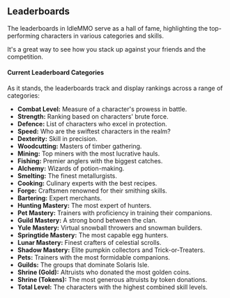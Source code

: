 ## Leaderboards

The leaderboards in IdleMMO serve as a hall of fame, highlighting the top-performing characters in various categories and skills. 

It's a great way to see how you stack up against your friends and the competition.

#### Current Leaderboard Categories

As it stands, the leaderboards track and display rankings across a range of categories:

- **Combat Level:** Measure of a character's prowess in battle.
- **Strength:** Ranking based on characters' brute force.
- **Defence:** List of characters who excel in protection.
- **Speed:** Who are the swiftest characters in the realm?
- **Dexterity:** Skill in precision.
- **Woodcutting:** Masters of timber gathering.
- **Mining:** Top miners with the most lucrative hauls.
- **Fishing:** Premier anglers with the biggest catches.
- **Alchemy:** Wizards of potion-making.
- **Smelting:** The finest metallurgists.
- **Cooking:** Culinary experts with the best recipes.
- **Forge:** Craftsmen renowned for their smithing skills.
- **Bartering:** Expert merchants.
- **Hunting Mastery:** The most expert of hunters.
- **Pet Mastery:** Trainers with proficiency in training their companions.
- **Guild Mastery:** A strong bond between the clan.
- **Yule Mastery:** Virtual snowball throwers and snowman builders. 
- **Springtide Mastery:** The most capable egg hunters.
- **Lunar Mastery:** Finest crafters of celestial scrolls. 
- **Shadow Mastery:** Elite pumpkin collectors and Trick-or-Treaters. 
- **Pets:** Trainers with the most formidable companions.
- **Guilds:** The groups that dominate Solaris Isle.
- **Shrine (Gold):** Altruists who donated the most golden coins.
- **Shrine (Tokens):** The most generous altruists by token donations.  
- **Total Level:** The characters with the highest combined skill levels.
